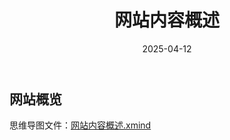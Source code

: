 ﻿---
title: "网站内容概述"
description: "本文介绍一下网站的内容"
date: 2025-04-12
weight: 1
slug: "blog-overview"
---

## 网站概览

思维导图文件：[网站内容概述.xmind](网站概述.xmind)


